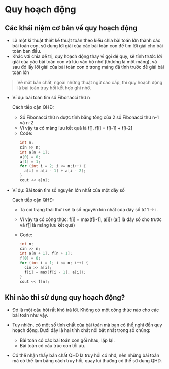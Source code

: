 # Quy hoạch động
## Các khái niệm cơ bản về quy hoạch động
* Là một kĩ thuật thiết kế thuật toán theo kiểu chia bài toán lớn thành các bài toán con, sử dụng lời giải của các bài toán con để tìm lời giải cho bài toán ban đầu.
* Khác với chia để trị, quy hoạch động thay vì gọi đệ quy, sẽ tính trước lời giải của các bài toán con và lưu vào bộ nhớ (thường là một mảng), và sau đó lấy lời giải của bài toán con ở trong mảng đã tính trước để giải bài toán lớn
> Về mặt bản chất, ngoài những thuật ngữ cao cấp, thì quy hoạch động là bài toán truy hồi kết hợp ghi nhớ.
* Ví dụ: bài toán tìm số Fibonacci thứ n

  Cách tiếp cận QHĐ:
  - Số Fibonacci thứ n được tính bằng tổng của 2 số Fibonacci thứ n-1 và n-2
  - Vì vậy ta có mảng lưu kết quả là f[], f[i] = f[i-1] + f[i-2]
  - Code:
    ```cpp
    int n;
    cin >> n;
    int a[n + 1];
    a[0] = 0;
    a[1] = 1;
    for (int i = 2; i <= n;i++) {
      a[i] = a[i - 1] + a[i - 2];
    }
    cout << a[n];
    ```

* Ví dụ: Bài toán tìm số nguyên lớn nhất của một dãy số
  
  Cách tiếp cận QHĐ:
  - Ta coi trạng thái thứ i sẽ là số nguyên lớn nhất của dãy số từ 1 -> i.
  - Vì vậy ta có công thức: f[i] = max(f[i-1], a[i]) (a[] là dãy số cho trước và f[] là mảng lưu kết quả)

  - Code: 
    ```cpp
    int n;
    cin >> n;
    int a[n + 1], f[n + 1];
    f[0] = 0;
    for (int i = 1; i <= n; i++) {
      cin >> a[i];
      f[i] = max(f[i - 1], a[i]);
    }
    cout << f[n];
    ```

## Khi nào thì sử dụng quy hoạch động?
* Đó là một câu hỏi rất khó trả lời. Không có một công thức nào cho các bài toán như vậy.
* Tuy nhiên, có một số tính chất của bài toán mà bạn có thể nghĩ đến quy hoạch động. Dưới đây là hai tính chất nổi bật nhất trong số chúng:
  * Bài toán có các bài toán con gối nhau, lặp lại.
  * Bài toán có cấu trúc con tối ưu.
 
* Có thể nhận thấy bản chất QHD là truy hồi có nhớ, nên những bài toán mà có thể làm bằng cách truy hồi, quay lui thường có thể sử dụng QHD.
